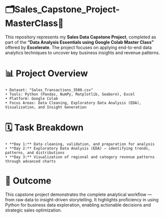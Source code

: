 # 🗂️Sales_Capstone_Project-MasterClass💸
This repository represents my **Sales Data Capstone Project**, completed as part of the **“Data Analysis Essentials using Google Colab Master Class”** offered by **Excelerate**. The project focuses on applying end-to-end data analytics techniques to uncover key business insights and revenue patterns.

# 📊 Project Overview

    • Dataset: "Sales_Transactions_3500.csv"
    • Tools: Python (Pandas, NumPy, Matplotlib, Seaborn), Excel
    • Platform: Google Colab
    • Focus Areas: Data Cleaning, Exploratory Data Analysis (EDA), Visualization, and Insight Generation

# 🗓️ Task Breakdown

    • **Day 1:** Data cleaning, validation, and preparation for analysis
    • **Day 2:** Exploratory Data Analysis (EDA) — identifying trends, patterns, and distributions
    • **Day 3:** Visualization of regional and category revenue patterns through advanced charts

# 🎯 Outcome
This capstone project demonstrates the complete analytical workflow — from raw data to insight-driven storytelling. It highlights proficiency in using Python for business data exploration, enabling actionable decisions and strategic sales optimization.

